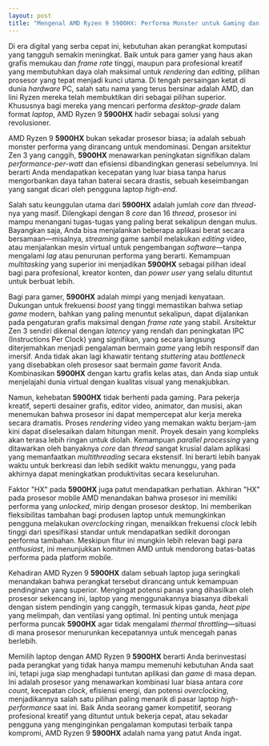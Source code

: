 ```yaml
---
layout: post
title: "Mengenal AMD Ryzen 9 5900HX: Performa Monster untuk Gaming dan Produktivitas"
---
```


Di era digital yang serba cepat ini, kebutuhan akan perangkat komputasi yang tangguh semakin meningkat. Baik untuk para gamer yang haus akan grafis memukau dan *frame rate* tinggi, maupun para profesional kreatif yang membutuhkan daya olah maksimal untuk *rendering* dan *editing*, pilihan prosesor yang tepat menjadi kunci utama. Di tengah persaingan ketat di dunia *hardware* PC, salah satu nama yang terus bersinar adalah AMD, dan lini Ryzen mereka telah membuktikan diri sebagai pilihan superior. Khususnya bagi mereka yang mencari performa *desktop-grade* dalam format *laptop*, AMD Ryzen 9 **5900HX** hadir sebagai solusi yang revolusioner.

AMD Ryzen 9 **5900HX** bukan sekadar prosesor biasa; ia adalah sebuah monster performa yang dirancang untuk mendominasi. Dengan arsitektur Zen 3 yang canggih, **5900HX** menawarkan peningkatan signifikan dalam *performance-per-watt* dan efisiensi dibandingkan generasi sebelumnya. Ini berarti Anda mendapatkan kecepatan yang luar biasa tanpa harus mengorbankan daya tahan baterai secara drastis, sebuah keseimbangan yang sangat dicari oleh pengguna laptop *high-end*.

Salah satu keunggulan utama dari **5900HX** adalah jumlah *core* dan *thread*-nya yang masif. Dilengkapi dengan 8 *core* dan 16 *thread*, prosesor ini mampu menangani tugas-tugas yang paling berat sekalipun dengan mulus. Bayangkan saja, Anda bisa menjalankan beberapa aplikasi berat secara bersamaan—misalnya, *streaming* game sambil melakukan *editing* video, atau menjalankan mesin virtual untuk pengembangan *software*—tanpa mengalami *lag* atau penurunan performa yang berarti. Kemampuan *multitasking* yang superior ini menjadikan **5900HX** sebagai pilihan ideal bagi para profesional, kreator konten, dan *power user* yang selalu dituntut untuk berbuat lebih.

Bagi para gamer, **5900HX** adalah mimpi yang menjadi kenyataan. Dukungan untuk frekuensi *boost* yang tinggi memastikan bahwa setiap *game* modern, bahkan yang paling menuntut sekalipun, dapat dijalankan pada pengaturan grafis maksimal dengan *frame rate* yang stabil. Arsitektur Zen 3 sendiri dikenal dengan *latency* yang rendah dan peningkatan IPC (Instructions Per Clock) yang signifikan, yang secara langsung diterjemahkan menjadi pengalaman bermain *game* yang lebih responsif dan imersif. Anda tidak akan lagi khawatir tentang *stuttering* atau *bottleneck* yang disebabkan oleh prosesor saat bermain *game* favorit Anda. Kombinasikan **5900HX** dengan kartu grafis kelas atas, dan Anda siap untuk menjelajahi dunia virtual dengan kualitas visual yang menakjubkan.

Namun, kehebatan **5900HX** tidak berhenti pada gaming. Para pekerja kreatif, seperti desainer grafis, editor video, animator, dan musisi, akan menemukan bahwa prosesor ini dapat mempercepat alur kerja mereka secara dramatis. Proses *rendering* video yang memakan waktu berjam-jam kini dapat diselesaikan dalam hitungan menit. Proyek desain yang kompleks akan terasa lebih ringan untuk diolah. Kemampuan *parallel processing* yang ditawarkan oleh banyaknya *core* dan *thread* sangat krusial dalam aplikasi yang memanfaatkan *multithreading* secara ekstensif. Ini berarti lebih banyak waktu untuk berkreasi dan lebih sedikit waktu menunggu, yang pada akhirnya dapat meningkatkan produktivitas secara keseluruhan.

Faktor "HX" pada **5900HX** juga patut mendapatkan perhatian. Akhiran "HX" pada prosesor mobile AMD menandakan bahwa prosesor ini memiliki performa yang *unlocked*, mirip dengan prosesor desktop. Ini memberikan fleksibilitas tambahan bagi produsen laptop untuk memungkinkan pengguna melakukan *overclocking* ringan, menaikkan frekuensi *clock* lebih tinggi dari spesifikasi standar untuk mendapatkan sedikit dorongan performa tambahan. Meskipun fitur ini mungkin lebih relevan bagi para *enthusiast*, ini menunjukkan komitmen AMD untuk mendorong batas-batas performa pada platform mobile.

Kehadiran AMD Ryzen 9 **5900HX** dalam sebuah laptop juga seringkali menandakan bahwa perangkat tersebut dirancang untuk kemampuan pendinginan yang superior. Mengingat potensi panas yang dihasilkan oleh prosesor sekencang ini, laptop yang menggunakannya biasanya dibekali dengan sistem pendingin yang canggih, termasuk kipas ganda, *heat pipe* yang melimpah, dan ventilasi yang optimal. Ini penting untuk menjaga performa puncak **5900HX** agar tidak mengalami *thermal throttling*—situasi di mana prosesor menurunkan kecepatannya untuk mencegah panas berlebih.

Memilih laptop dengan AMD Ryzen 9 **5900HX** berarti Anda berinvestasi pada perangkat yang tidak hanya mampu memenuhi kebutuhan Anda saat ini, tetapi juga siap menghadapi tuntutan aplikasi dan *game* di masa depan. Ini adalah prosesor yang menawarkan kombinasi luar biasa antara *core count*, kecepatan *clock*, efisiensi energi, dan potensi *overclocking*, menjadikannya salah satu pilihan paling menarik di pasar laptop *high-performance* saat ini. Baik Anda seorang gamer kompetitif, seorang profesional kreatif yang dituntut untuk bekerja cepat, atau sekadar pengguna yang menginginkan pengalaman komputasi terbaik tanpa kompromi, AMD Ryzen 9 **5900HX** adalah nama yang patut Anda ingat.
